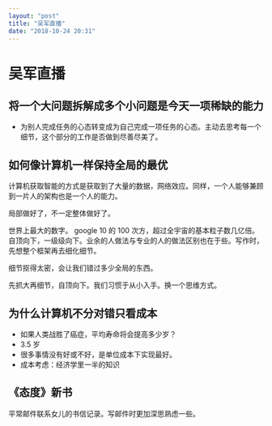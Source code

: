 ```yaml
---
layout: "post"
title: "吴军直播"
date: "2018-10-24 20:31"
---
```


# 吴军直播


## 将一个大问题拆解成多个小问题是今天一项稀缺的能力

- 为别人完成任务的心态转变成为自己完成一项任务的心态。主动去思考每一个细节，这个部分的工作是否做到尽善尽美了。

## 如何像计算机一样保持全局的最优

计算机获取智能的方式是获取到了大量的数据，网络效应。同样，一个人能够兼顾到一片人的架构也是一个人的能力。

局部做好了，不一定整体做好了。

世界上最大的数字。 google 10 的 100 次方，超过全宇宙的基本粒子数几亿倍。自顶向下，一级级向下。业余的人做法与专业的人的做法区别也在于些。写作时，先想整个框架再去细化细节。

细节抠得太密，会让我们错过多少全局的东西。

先抓大再细节，自顶向下。我们习惯于从小入手。换一个思维方式。

## 为什么计算机不分对错只看成本

-  如果人类战胜了癌症，平均寿命将会提高多少岁？
  - 3.5 岁
- 很多事情没有好或不好，是单位成本下实现最好。
- 成本考虑：经济学里一半的知识

## 《态度》新书

平常邮件联系女儿的书信记录。写邮件时更加深思熟虑一些。
